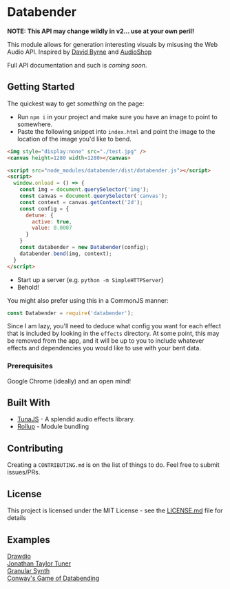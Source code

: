 # Databender

**NOTE: This API may change wildly in v2... use at your own peril!**

This module allows for generation interesting visuals by misusing the Web Audio API. 
Inspired by [David Byrne](https://www.youtube.com/watch?v=Gea9SYUdJeY) and [AudioShop](https://github.com/robertfoss/audio_shop/)

Full API documentation and such is _coming soon_.

## Getting Started

The quickest way to get _something_ on the page:

* Run `npm i` in your project and make sure you have an image to point to somewhere.
* Paste the following snippet into `index.html` and point the image to the location of the image you'd like to bend.
```html
<img style="display:none" src="./test.jpg" />
<canvas height=1280 width=1280></canvas>

<script src="node_modules/databender/dist/databender.js"></script>
<script>
  window.onload = () => {
    const img = document.querySelector('img');
    const canvas = document.querySelector('canvas');
    const context = canvas.getContext('2d');
    const config = {
      detune: {
        active: true,
        value: 0.0007
      }
    }
    const databender = new Databender(config);
    databender.bend(img, context);
  }
</script>
```
* Start up a server (e.g. `python -m SimpleHTTPServer`)
* Behold!

You might also prefer using this in a CommonJS manner:

```js
const Databender = require('databender');
```

Since I am lazy, you'll need to deduce what config you want for each effect that is included by looking in the `effects` directory. At some point, this may be removed from the app, and it will be up to you to include whatever effects and dependencies you would like to use with your bent data.

### Prerequisites

Google Chrome (ideally) and an open mind!

## Built With

* [TunaJS](https://github.com/Theodeus/tuna) - A splendid audio effects library.
* [Rollup](https://github.com/rollup/rollup) - Module bundling

## Contributing

Creating a `CONTRIBUTING.md` is on the list of things to do. Feel free to submit issues/PRs.

## License

This project is licensed under the MIT License - see the [LICENSE.md](LICENSE.md) file for details

## Examples

[Drawdio](https://mvattuone.github.io/webaudio-databend)  
[Jonathan Taylor Tuner](https://mvattuone.github.io/jtt/)  
[Granular Synth](https://mvattuone.github.io/triticale/)  
[Conway's Game of Databending](https://mvattuone.github.io/vattuonet-v2/)  
